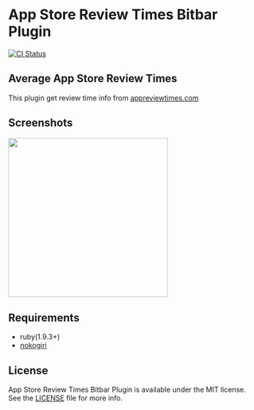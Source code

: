 App Store Review Times Bitbar Plugin
===
[![CI Status](http://img.shields.io/travis/mfks17/bitbar-plugins.svg?style=flat)](https://travis-ci.org/mfks17/bitbar-plugins)

## Average App Store Review Times

This plugin get review time info from [appreviewtimes.com](http://appreviewtimes.com/)

## Screenshots

<img src="https://raw.githubusercontent.com/mfks17/bitbar-plugins/master/Screenshots/01.png" width="320px" />

## Requirements

- ruby(1.9.3+)
- [nokogiri](https://github.com/sparklemotion/nokogiri)

## License

App Store Review Times Bitbar Plugin is available under the MIT license. See the [LICENSE](https://github.com/mfks17/bitbar-plugins/blob/master/LICENSE) file for more info.
